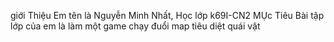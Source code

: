 giới Thiệu Em tên là Nguyễn Minh Nhất, Học lớp k69I-CN2
MỤc Tiêu Bài tập lớp của em là làm một game chạy đuổi map tiêu diệt quái vật
